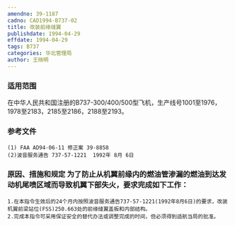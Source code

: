 ```yaml
---
amendno: 39-1187
cadno: CAD1994-B737-02
title: 改装前缘缝翼
publishdate: 1994-04-29
effdate: 1994-04-29
tags: B737
categories: 华北管理局
author: 王晓明
---
```


### 适用范围 
在中华人民共和国注册的B737-300/400/500型飞机，生产线号1001至1976，1978至2183，2185至2186，2188至2193。

<!--more-->
### 参考文件
    (1) FAA AD94-06-11 修正案 39-8858
    (2)波音服务通告 737-57-1221  1992年 8月 6日

### 原因、措施和规定 为了防止从机翼前缘内的燃油管渗漏的燃油到达发动机尾喷区域而导致机翼下部失火，要求完成如下工作： 
    1.在本指令生效后的24个月内按照波音服务通告737-57-1221(1992年8月6日)的要求，改装机翼前梁站位(FSS)250.663处的前缘缝翼盖板和内部结构。 
    2.完成本指令可采用保证安全的替代办法或调整完成的时间，但必须得到适航当局的批准。

